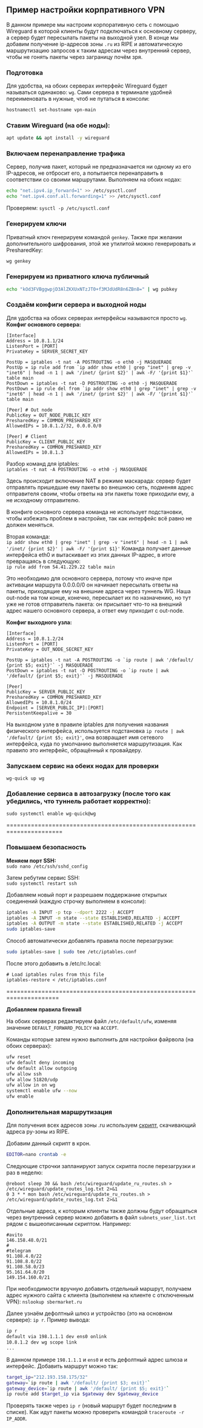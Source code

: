 ## Пример настройки корпративного VPN
В данном примере мы настроим корпоративную сеть с помощью Wireguard в которой клиенты будут подключаться к основному серверу, а сервер будет пересылать пакеты на выходной узел. В конце мы добавим получение ip-адресов зоны `.ru` из RIPE и автоматическую маршрутизацию запросов к таким адресам через внутренний сервер, чтобы не гонять пакеты через заграницу почём зря.

### Подготовка
Для удобства, на обоих серверах интерфейс Wireguard будет называться одинаково: `wg`.
Сами сервера в терминале удобней переименовать в нужные, чтоб не путаться в консоли:
```bash
hostnamectl set-hostname vpn-main
```

### Ставим Wireguard (на обе ноды):
```bash
apt update && apt install -y wireguard
```

### Включаем перенаправление трафика
Сервер, получив пакет, который не предназначается ни одному из его IP-адресов, не отбросит его, а попытается перенаправить в соответствии со своими маршрутами. Выполняем на обоих нодах:
```bash
echo "net.ipv4.ip_forward=1" >> /etc/sysctl.conf
echo "net.ipv4.conf.all.forwarding=1" >> /etc/sysctl.conf
```
Проверяем: `sysctl -p /etc/sysctl.conf`

### Генерируем ключи
Приватный ключ генерируем командой `genkey`. Также при желании дополнительного шифрования, этой же утилитой можно генерировать и PresharedKey:
```bash
wg genkey
```

### Генерируем из приватного ключа публичный
```bash
echo "kOd3FVBggwpjD3AlZKXUxNTzJT0+f3MJdUdR8n6ZBn8=" | wg pubkey
```

### Создаём конфиги сервера и выходной ноды
Для удобства на обоих серверах интерфейсы называются просто `wg`. \
**Конфиг основного сервера:**
```
[Interface]
Address = 10.8.1.1/24
ListenPort = [PORT]
PrivateKey = SERVER_SECRET_KEY

PostUp = iptables -t nat -A POSTROUTING -o eth0 -j MASQUERADE
PostUp = ip rule add from `ip addr show eth0 | grep "inet" | grep -v "inet6" | head -n 1 | awk '/inet/ {print $2}' | awk -F/ '{print $1}'` table main
PostDown = iptables -t nat -D POSTROUTING -o eth0 -j MASQUERADE
PostDown = ip rule del from `ip addr show eth0 | grep "inet" | grep -v "inet6" | head -n 1 | awk '/inet/ {print $2}' | awk -F/ '{print $1}'` table main

[Peer] # Out node
PublicKey = OUT_NODE_PUBLIC_KEY
PresharedKey = COMMON_PRESHARED_KEY
AllowedIPs = 10.8.1.2/32, 0.0.0.0/0

[Peer] # Client
PublicKey = CLIENT_PUBLIC_KEY
PresharedKey = COMMON_PRESHARED_KEY
AllowedIPs = 10.8.1.3

```
Разбор команд для iptables: \
```iptables -t nat -A POSTROUTING -o eth0 -j MASQUERADE```

Здесь происходит включение NAT в режиме маскарада: сервер будет отправлять пришедшие ему пакеты во внешнюю сеть, подменяя адрес отправителя своим, чтобы ответы на эти пакеты тоже приходили ему, а не исходному отправителю.

В конфиге основного сервера команда не использует подстановки, чтобы избежать проблем в настройке, так как интерфейс всё равно не должен меняться.

Вторая команда: \
```ip addr show eth0 | grep "inet" | grep -v "inet6" | head -n 1 | awk '/inet/ {print $2}' | awk -F/ '{print $1}'```
Команда получает данные интерфейса eth0 и вытаскивает из этих данных IP-адрес, в итоге превращаясь в следующую: \
```ip rule add from 54.41.229.22 table main```

Это необходимо для основного сервера, потому что иначе при активации маршрута 0.0.0.0/0 он начинает пересылать ответы на пакеты, приходящие ему на внешние адреса через туннель WG. Наша out-node на том конце, конечно, пересылает их по назначению, но тут уже не готов отправитель пакета: он присылает что-то на внешний адрес нашего основного сервера, а ответ ему приходит с out-node.

**Конфиг выходного узла:**
```
[Interface]
Address = 10.8.1.2/24
ListenPort = [PORT]
PrivateKey = OUT_NODE_SECRET_KEY

PostUp = iptables -t nat -A POSTROUTING -o `ip route | awk '/default/ {print $5; exit}'` -j MASQUERADE
PostDown = iptables -t nat -D POSTROUTING -o `ip route | awk '/default/ {print $5; exit}'` -j MASQUERADE

[Peer]
PublicKey = SERVER_PUBLIC_KEY
PresharedKey = COMMON_PRESHARED_KEY
AllowedIPs = 10.8.1.0/24
Endpoint = [SERVER_PUBLIC_IP]:[PORT]
PersistentKeepalive = 30
```
На выходном узле в правиле iptables для получения названия физического интерфейса, используется подстановка `ip route | awk '/default/ {print $5; exit}'`, она возвращает имя сетевого интерфейса, куда по умолчанию выполняется маршрутизация. Как правило это интерфейс, обращённый к провайдеру.

### Запускаем сервис на обеих нодах для проверки
```wg-quick up wg```

### Добавление сервиса в автозагрузку (после того как убедились, что туннель работает корректно):
```sudo systemctl enable wg-quick@wg```


======================================================================

### Повышаем безопасность
**Меняем порт SSH:** \
```sudo nano /etc/ssh/sshd_config```

Затем ребутим сервис SSH: \
```sudo systemctl restart ssh```

Добавляем новый порт и разрешаем поддержание открытых соединений (каждую строчку выполняем в консоли):
```bash
iptables -A INPUT -p tcp --dport 2222 -j ACCEPT
iptables -A INPUT -m state --state ESTABLISHED,RELATED -j ACCEPT
iptables -A OUTPUT -m state --state ESTABLISHED,RELATED -j ACCEPT
sudo iptables-save
```

Способ автоматически добавлять правила после перезагрузки:
```bash
sudo iptables-save | sudo tee /etc/iptables.conf
```
После этого добавить в /etc/rc.local:
```
# Load iptables rules from this file
iptables-restore < /etc/iptables.conf
```

=====================================================================

**Добавляем правила firewall**

На обоих серверах редактируем файл `/etc/default/ufw`,
изменяя значение `DEFAULT_FORWARD_POLICY` на `ACCEPT`.

Команды которые затем нужно выполнить для настройки файрвола (на обоих серверах):

```bash
ufw reset
ufw default deny incoming
ufw default allow outgoing
ufw allow ssh
ufw allow 51820/udp
ufw allow in on wg
systemctl enable ufw --now
ufw enable
```

### Дополнительная маршрутизация
Для получения всех адресов зоны .ru используем [скрипт](./get-ru-ips.sh), скачивающий адреса ру-зоны из RIPE.

Добавим данный скрипт в крон.
```bash
EDITOR=nano crontab -e
```
Следующие строчки запланируют запуск скрипта после перезагрузки и раз в неделю:
```
@reboot sleep 30 && bash /etc/wireguard/update_ru_routes.sh > /etc/wireguard/update_routes_log.txt 2>&1
0 3 * * mon bash /etc/wireguard/update_ru_routes.sh > /etc/wireguard/update_routes_log.txt 2>&1
```

Отдельные адреса, к которым клиенты также должны будут обращаться через внутренний сервер можно добавить в файл `subnets_user_list.txt` рядом с вышеописанным скриптом. Например:
```
#avito
146.158.48.0/21
#
#telegram
91.108.4.0/22
91.108.8.0/22
91.108.58.0/23
95.161.64.0/20
149.154.160.0/21
```

При необходимости вручную добавить отдельный маршрут, получаем адрес нужного сайта с клиента (выполняем на клиенте с отключенным VPN): `nslookup sbermarket.ru`

Далее узнаём дефолтный шлюз и устройство (это на основном сервере): `ip r`. Пример вывода:
```bash
ip r
default via 198.1.1.1 dev ens0 onlink
10.8.1.2 dev wg scope link
...
```
В данном примере `198.1.1.1` и `ens0` и есть дефолтный адрес шлюза и интерфейс. Добавить маршрут можно так:
```bash
target_ip="212.193.158.175/32"
gateway=`ip route | awk '/default/ {print $3; exit}'`
gateway_device=`ip route | awk '/default/ {print $5; exit}'`
ip route add $target_ip via $gateway dev $gateway_device
```
Проверять также через `ip r` (новый маршрут будет последним в списке). Как идут пакеты можно проверить командой `traceroute -r IP_ADDR`.
